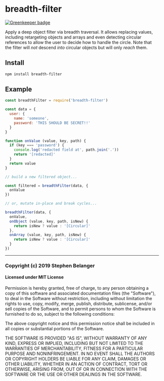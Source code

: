 # breadth-filter

[![Greenkeeper badge](https://badges.greenkeeper.io/Qard/breadth-filter.svg)](https://greenkeeper.io/)

Apply a deep object filter via breadth traversal. It allows replacing values, including retargeting objects and arrays and even detecting circular references to allow the user to decide how to handle the circle. Note that the filter will _not_ descend _into_ circular objects but will only _reach_ them.

## Install

```sh
npm install breadth-filter
```

## Example

```js
const breadthFilter = require('breadth-filter')

const data = {
  user: {
    name: 'someone',
    password: 'THIS SHOULD BE SECRET!!'
  }
}

function onValue (value, key, path) {
  if (key === 'password') {
    console.log('redacted field at', path.join('.'))
    return '[redacted]'
  }
  return value
}

// build a new filtered object...

const filtered = breadthFilter(data, {
  onValue
})

// or, mutate in-place and break cycles...

breadthFilter(data, {
  onValue,
  onObject (value, key, path, isNew) {
    return isNew ? value : '[Circular]'
  },
  onArray (value, key, path, isNew) {
    return isNew ? value : '[Circular]'
  }
})
```

---

### Copyright (c) 2019 Stephen Belanger
#### Licensed under MIT License

Permission is hereby granted, free of charge, to any person obtaining a copy of this software and associated documentation files (the "Software"), to deal in the Software without restriction, including without limitation the rights to use, copy, modify, merge, publish, distribute, sublicense, and/or sell copies of the Software, and to permit persons to whom the Software is furnished to do so, subject to the following conditions:

The above copyright notice and this permission notice shall be included in all copies or substantial portions of the Software.

THE SOFTWARE IS PROVIDED "AS IS", WITHOUT WARRANTY OF ANY KIND, EXPRESS OR IMPLIED, INCLUDING BUT NOT LIMITED TO THE WARRANTIES OF MERCHANTABILITY, FITNESS FOR A PARTICULAR PURPOSE AND NONINFRINGEMENT. IN NO EVENT SHALL THE AUTHORS OR COPYRIGHT HOLDERS BE LIABLE FOR ANY CLAIM, DAMAGES OR OTHER LIABILITY, WHETHER IN AN ACTION OF CONTRACT, TORT OR OTHERWISE, ARISING FROM, OUT OF OR IN CONNECTION WITH THE SOFTWARE OR THE USE OR OTHER DEALINGS IN THE SOFTWARE.

